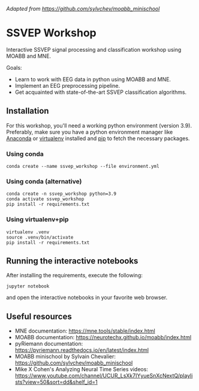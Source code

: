 *Adapted from https://github.com/sylvchev/moabb_minischool*

# SSVEP Workshop

Interactive SSVEP signal processing and classification workshop using
MOABB and MNE.

Goals:

-   Learn to work with EEG data in python using MOABB and MNE.
-   Implement an EEG preprocessing pipeline.
-   Get acquainted with state-of-the-art SSVEP classification
    algorithms.

## Installation

For this workshop, you'll need a working python environment (version 3.9). Preferably, make sure you have a python environment
manager like [Anaconda](https://www.anaconda.com/products/distribution)
or [virtualenv](https://pypi.org/project/virtualenv/) installed and
[pip](https://pip.pypa.io/en/stable/) to fetch the necessary packages.

### Using conda

    conda create --name ssvep_workshop --file environment.yml

### Using conda (alternative)
    conda create -n ssvep_workshop python=3.9
    conda activate ssvep_workshop 
    pip install -r requirements.txt

### Using virtualenv+pip

    virtualenv .venv
    source .venv/bin/activate
    pip install -r requirements.txt

## Running the interactive notebooks

After installing the requirements, execute the following:

    jupyter notebook

and open the interactive notebooks in your favorite web browser.

## Useful resources

-   MNE documentation: https://mne.tools/stable/index.html
-   MOABB documentation: https://neurotechx.github.io/moabb/index.html
-   pyRiemann documentation:
    https://pyriemann.readthedocs.io/en/latest/index.html
-   MOABB minischool by Sylvain Chevalier:
    https://github.com/sylvchev/moabb_minischool
-   Mike X Cohen's Analyzing Neural Time Series videos:
    https://www.youtube.com/channel/UCUR_LsXk7IYyueSnXcNextQ/playlists?view=50&sort=dd&shelf_id=1
